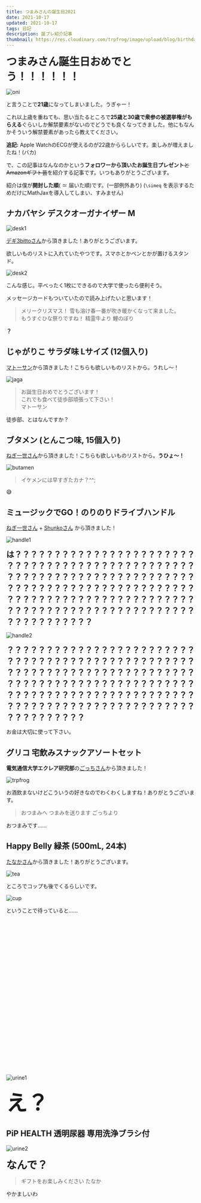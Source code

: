 ```yaml
---
title: つまみさんの誕生日2021
date: 2021-10-17
updated: 2021-10-17
tags: 日記
description: 誕プレ紹介記事
thumbnail: https://res.cloudinary.com/trpfrog/image/upload/blog/birthday-21/oni.webp
---
```


<span style="font-size: 2em">**つまみさん誕生日おめでとう！！！！！！**</span>

![oni](/blog/birthday-21/oni?w=768&h=1024)

と言うことで**21歳**になってしまいました。うぎゃー！


これ以上歳を重ねても、思い当たるところで**25歳と30歳で衆参の被選挙権がもらえる**ぐらいしか解禁要素がないのでどうでも良くなってきました。他にもなんかそういう解禁要素があったら教えてください。

**追記:** Apple WatchのECGが使えるのが22歳かららしいです。楽しみが増えましたね！(バカ)

で、この記事はなんなのかという**フォロワーから頂いたお誕生日プレゼント**<s>とAmazonギフト芸</s>を紹介する記事です。いつもありがとうございます。

紹介は僕が**開封した順**( $\simeq$ 届いた順)です。(一部例外あり) (`\simeq` を表示するためだけにMathJaxを導入してしまい、すみません)



## ナカバヤシ デスクオーガナイザー M

![desk1](/blog/birthday-21/desk1?w=1536&h=2048)

[デギ3bittoさん](https://twitter.com/degui_3bitto)から頂きました！ありがとうございます。

欲しいものリストに入れていたやつです。スマホとかペンとかが置けるスタンド。



![desk2](/blog/birthday-21/desk2?w=2048&h=1536)

こんな感じ。平べったく1枚にできるので大学で使ったら便利そう。



メッセージカードもついていたので読み上げたいと思います！

>   メリークリスマス！
>   雪も溶け春一番が吹き暖かくなって来ました。<br>
>   もうすぐひな祭りですね！
>   精霊牛より 鯉のぼり

**？**



## じゃがりこ サラダ味 Lサイズ (12個入り)

[マトーサン](https://twitter.com/mato1370)から頂きました！こちらも欲しいものリストから。うれし〜！

![jaga](/blog/birthday-21/jaga?w=2000&h=1500)

>   お誕生日おめでとうございます！<br>
>   これでも食べて徒歩部頑張って下さい！<br>
>   マトーサン

徒歩部、とはなんですか？



## ブタメン (とんこつ味, 15個入り)

[ねぎ一世さん](https://twitter.com/negiissei)から頂きました！こちらも欲しいものリストから。**うひょ〜！**

![butamen](/blog/birthday-21/butamen?w=2048&h=1536)

>   イケメンには早すぎたカナ？^^;

😅



## ミュージックでGO！のりのりドライブハンドル

[ねぎ一世さん](https://twitter.com/negiissei) + [Shunkoさん](https://twitter.com/chikuwabutenshi) から頂きました！

![handle1](/blog/birthday-21/handle1?w=2048&h=1536)

**<span style="font-size: 1.5em"> は？？？？？？？？？？？？？？？？？？？？？？？？？？？？？？？？？？？？？？？？？？？？？？？？？？？？？？？？？？？？？？？？？？？？？？？？？？？？？？？？？？？？？？？？？？？？？？？？？？？？？？？？？？？？？？？？？？？？？？？？？？？？？？？？？？？？？？？？？？？？？？？？？？？？？？？？？？**</span>



![handle2](/blog/birthday-21/handle2?w=2048&h=1536)

**<span style="font-size: 1.5em"> ？？？？？？？？？？？？？？？？？？？？？？？？？？？？？？？？？？？？？？？？？？？？？？？？？？？？？？？？？？？？？？？？？？？？？？？？？？？？？？？？？？？？？？？？？？？？？？？？？？？？？？？？？？？？？？？？？？？？？？？？？？？？？？？？？？？？？？？？？？？？？？？？？？？？？？？？？？**</span>

お金は大切に使って下さい。

<div class="youtube-outer">
    <lite-youtube videoid="brevdPjOiCA" playlabel="Play: ミュージックでGO！のりのりドライブハンドル"></lite-youtube>
</div>



## グリコ 宅飲みスナックアソートセット

**電気通信大学エクレア研究部**の[ごっちさん](https://twitter.com/_nil_a_)から頂きました！

![trpfrog](/blog/birthday-21/trpfrog?w=2000&h=1500)

お酒飲まないけどこういうの好きなのでわくわくしますね！ありがとうございます。

>   おつまみへ つまみを送ります ごっちより

おつまみです……



## Happy Belly 緑茶 (500mL, 24本)

[たなかさん](https://twitter.com/tnak10114101)から頂きました！ありがとうございます。

![tea](/blog/birthday-21/tea?w=2048&h=1536)

ところでコップも後でくるらしいです。

![cup](/blog/birthday-21/cup?w=653&h=353)

ということで待っていると……

<div style="height: 400px"></div>

![urine1](/blog/birthday-21/urine1?w=2048&h=1536)

<span style="font-size: 4em">**え？**</span>



## PiP HEALTH 透明尿器 専用洗浄ブラシ付

![urine2](/blog/birthday-21/urine2?w=2000&h=1500)

<span style="font-size: 2em">**なんで？**</span>



>   ギフトをお楽しみください たなか

やかましいわ

